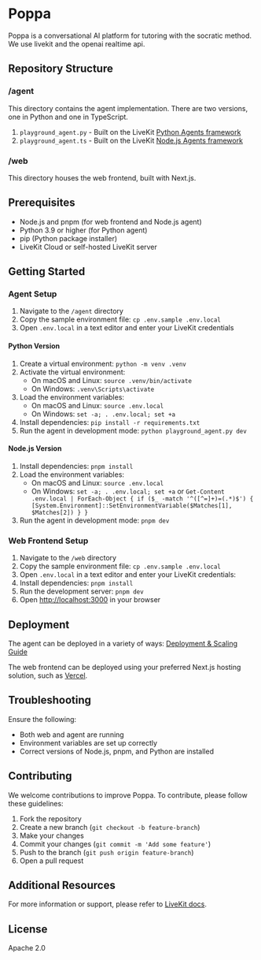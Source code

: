 # Poppa

Poppa is a conversational AI platform for tutoring with the socratic method. We use livekit and the openai realtime api.

## Repository Structure

### /agent

This directory contains the agent implementation. There are two versions, one in Python and one in TypeScript.

1. `playground_agent.py` - Built on the LiveKit [Python Agents framework](https://github.com/livekit/agents)
2. `playground_agent.ts` - Built on the LiveKit [Node.js Agents framework](https://github.com/livekit/agents-js)

### /web

This directory houses the web frontend, built with Next.js.

## Prerequisites

- Node.js and pnpm (for web frontend and Node.js agent)
- Python 3.9 or higher (for Python agent)
- pip (Python package installer)
- LiveKit Cloud or self-hosted LiveKit server

## Getting Started

### Agent Setup

1. Navigate to the `/agent` directory
2. Copy the sample environment file: `cp .env.sample .env.local`
3. Open `.env.local` in a text editor and enter your LiveKit credentials

#### Python Version

1. Create a virtual environment: `python -m venv .venv`
2. Activate the virtual environment:
   - On macOS and Linux: `source .venv/bin/activate`
   - On Windows: `.venv\Scripts\activate`
3. Load the environment variables:
   - On macOS and Linux: `source .env.local`
   - On Windows: `set -a; . .env.local; set +a`
4. Install dependencies: `pip install -r requirements.txt`
5. Run the agent in development mode: `python playground_agent.py dev`

#### Node.js Version

1. Install dependencies: `pnpm install`
2. Load the environment variables:
   - On macOS and Linux: `source .env.local`
   - On Windows: `set -a; . .env.local; set +a` or `Get-Content .env.local | ForEach-Object { if ($_ -match '^([^=]+)=(.*)$') { [System.Environment]::SetEnvironmentVariable($Matches[1], $Matches[2]) } }`
3. Run the agent in development mode: `pnpm dev`

### Web Frontend Setup

1. Navigate to the `/web` directory
2. Copy the sample environment file: `cp .env.sample .env.local`
3. Open `.env.local` in a text editor and enter your LiveKit credentials:
4. Install dependencies: `pnpm install`
5. Run the development server: `pnpm dev`
6. Open [http://localhost:3000](http://localhost:3000) in your browser

## Deployment

The agent can be deployed in a variety of ways: [Deployment & Scaling Guide](https://docs.livekit.io/agents/deployment/)

The web frontend can be deployed using your preferred Next.js hosting solution, such as [Vercel](https://vercel.com/).

## Troubleshooting

Ensure the following:

- Both web and agent are running
- Environment variables are set up correctly
- Correct versions of Node.js, pnpm, and Python are installed

## Contributing

We welcome contributions to improve Poppa. To contribute, please follow these guidelines:

1. Fork the repository
2. Create a new branch (`git checkout -b feature-branch`)
3. Make your changes
4. Commit your changes (`git commit -m 'Add some feature'`)
5. Push to the branch (`git push origin feature-branch`)
6. Open a pull request

## Additional Resources

For more information or support, please refer to [LiveKit docs](https://docs.livekit.io/).

## License

Apache 2.0
